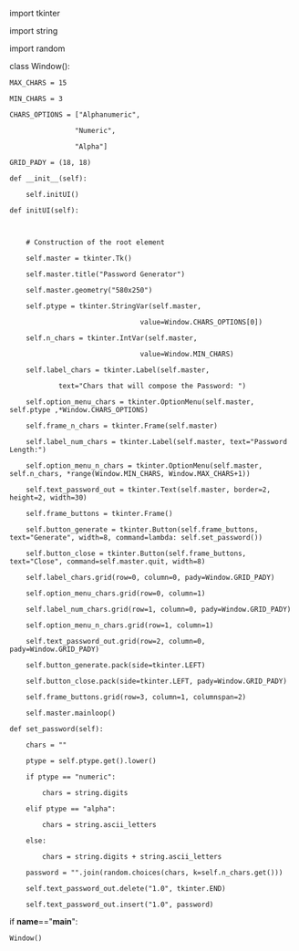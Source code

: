 import tkinter

import string

import random

class Window():

    MAX_CHARS = 15

    MIN_CHARS = 3

    CHARS_OPTIONS = ["Alphanumeric", 

                    "Numeric", 

                    "Alpha"]

    GRID_PADY = (18, 18)

    def __init__(self):

        self.initUI()

    def initUI(self):



        # Construction of the root element

        self.master = tkinter.Tk()

        self.master.title("Password Generator")

        self.master.geometry("580x250")

        self.ptype = tkinter.StringVar(self.master, 

                                    value=Window.CHARS_OPTIONS[0])

        self.n_chars = tkinter.IntVar(self.master, 

                                    value=Window.MIN_CHARS)

        self.label_chars = tkinter.Label(self.master, 

                text="Chars that will compose the Password: ")

        self.option_menu_chars = tkinter.OptionMenu(self.master, self.ptype ,*Window.CHARS_OPTIONS)

        self.frame_n_chars = tkinter.Frame(self.master) 

        self.label_num_chars = tkinter.Label(self.master, text="Password Length:")

        self.option_menu_n_chars = tkinter.OptionMenu(self.master, self.n_chars, *range(Window.MIN_CHARS, Window.MAX_CHARS+1))

        self.text_password_out = tkinter.Text(self.master, border=2, height=2, width=30)

        self.frame_buttons = tkinter.Frame()

        self.button_generate = tkinter.Button(self.frame_buttons, text="Generate", width=8, command=lambda: self.set_password())

        self.button_close = tkinter.Button(self.frame_buttons, text="Close", command=self.master.quit, width=8)

        self.label_chars.grid(row=0, column=0, pady=Window.GRID_PADY)

        self.option_menu_chars.grid(row=0, column=1)

        self.label_num_chars.grid(row=1, column=0, pady=Window.GRID_PADY)

        self.option_menu_n_chars.grid(row=1, column=1)

        self.text_password_out.grid(row=2, column=0, pady=Window.GRID_PADY)

        self.button_generate.pack(side=tkinter.LEFT)

        self.button_close.pack(side=tkinter.LEFT, pady=Window.GRID_PADY)

        self.frame_buttons.grid(row=3, column=1, columnspan=2)

        self.master.mainloop()

    def set_password(self):

        chars = ""

        ptype = self.ptype.get().lower()

        if ptype == "numeric":

            chars = string.digits

        elif ptype == "alpha":

            chars = string.ascii_letters

        else:

            chars = string.digits + string.ascii_letters   

        password = "".join(random.choices(chars, k=self.n_chars.get()))

        self.text_password_out.delete("1.0", tkinter.END)

        self.text_password_out.insert("1.0", password)

if __name__=="__main__":

    Window()
